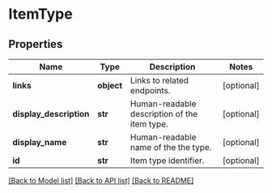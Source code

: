 # ItemType

## Properties
Name | Type | Description | Notes
------------ | ------------- | ------------- | -------------
**links** | **object** | Links to related endpoints. | [optional] 
**display_description** | **str** | Human-readable description of the item type. | [optional] 
**display_name** | **str** | Human-readable name of the the type. | [optional] 
**id** | **str** | Item type identifier. | [optional] 

[[Back to Model list]](../README.md#documentation-for-models) [[Back to API list]](../README.md#documentation-for-api-endpoints) [[Back to README]](../README.md)


